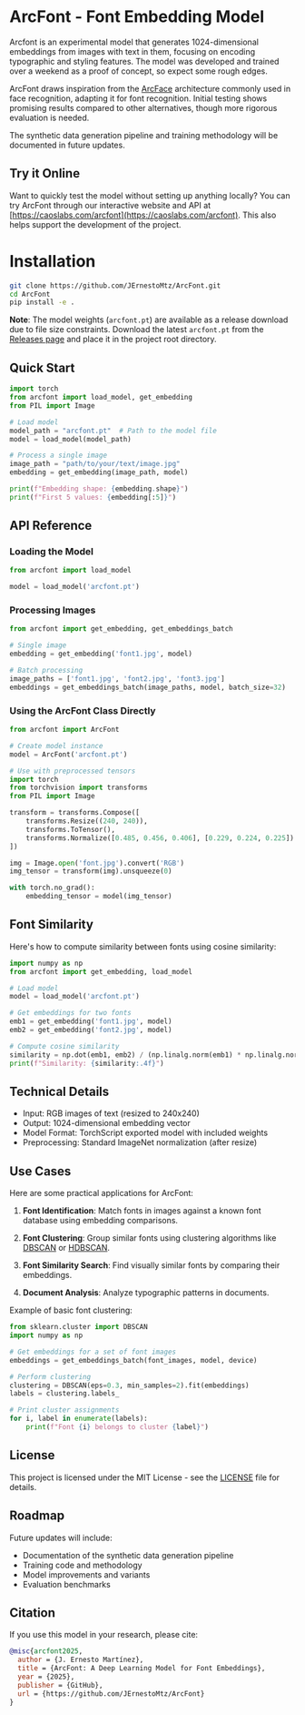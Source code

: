# ArcFont - Font Embedding Model

Arcfont is an experimental model that generates 1024-dimensional embeddings from images with text in them, focusing on encoding typographic and styling features. The model was developed and trained over a weekend as a proof of concept, so expect some rough edges.

ArcFont draws inspiration from the [ArcFace](https://arxiv.org/abs/1801.07698) architecture commonly used in face recognition, adapting it for font recognition. Initial testing shows promising results compared to other alternatives, though more rigorous evaluation is needed.

The synthetic data generation pipeline and training methodology will be documented in future updates.

## Try it Online

Want to quickly test the model without setting up anything locally? You can try ArcFont through our interactive website and API at [https://caoslabs.com/arcfont](https://caoslabs.com/arcfont).
This also helps support the development of the project.

# Installation

```bash
git clone https://github.com/JErnestoMtz/ArcFont.git
cd ArcFont
pip install -e .
```

**Note**: The model weights (`arcfont.pt`) are available as a release download due to file size constraints. Download the latest `arcfont.pt` from the [Releases page](https://github.com/JErnestoMtz/ArcFont/releases) and place it in the project root directory.

## Quick Start

```python
import torch
from arcfont import load_model, get_embedding
from PIL import Image

# Load model
model_path = "arcfont.pt"  # Path to the model file
model = load_model(model_path)

# Process a single image
image_path = "path/to/your/text/image.jpg"
embedding = get_embedding(image_path, model)

print(f"Embedding shape: {embedding.shape}")
print(f"First 5 values: {embedding[:5]}")
```

## API Reference

### Loading the Model

```python
from arcfont import load_model

model = load_model('arcfont.pt')
```

### Processing Images

```python
from arcfont import get_embedding, get_embeddings_batch

# Single image
embedding = get_embedding('font1.jpg', model)

# Batch processing
image_paths = ['font1.jpg', 'font2.jpg', 'font3.jpg']
embeddings = get_embeddings_batch(image_paths, model, batch_size=32)
```

### Using the ArcFont Class Directly

```python
from arcfont import ArcFont

# Create model instance
model = ArcFont('arcfont.pt')

# Use with preprocessed tensors
import torch
from torchvision import transforms
from PIL import Image

transform = transforms.Compose([
    transforms.Resize((240, 240)),
    transforms.ToTensor(),
    transforms.Normalize([0.485, 0.456, 0.406], [0.229, 0.224, 0.225])
])

img = Image.open('font.jpg').convert('RGB')
img_tensor = transform(img).unsqueeze(0)

with torch.no_grad():
    embedding_tensor = model(img_tensor)
```

## Font Similarity

Here's how to compute similarity between fonts using cosine similarity:

```python
import numpy as np
from arcfont import get_embedding, load_model

# Load model
model = load_model('arcfont.pt')

# Get embeddings for two fonts
emb1 = get_embedding('font1.jpg', model)
emb2 = get_embedding('font2.jpg', model)

# Compute cosine similarity
similarity = np.dot(emb1, emb2) / (np.linalg.norm(emb1) * np.linalg.norm(emb2))
print(f"Similarity: {similarity:.4f}")
```

## Technical Details

- Input: RGB images of text (resized to 240x240)
- Output: 1024-dimensional embedding vector
- Model Format: TorchScript exported model with included weights
- Preprocessing: Standard ImageNet normalization (after resize)

## Use Cases

Here are some practical applications for ArcFont:

1. **Font Identification**: Match fonts in images against a known font database using embedding comparisons.

2. **Font Clustering**: Group similar fonts using clustering algorithms like [DBSCAN](https://scikit-learn.org/stable/modules/generated/sklearn.cluster.DBSCAN.html) or [HDBSCAN](https://hdbscan.readthedocs.io/en/latest/).

3. **Font Similarity Search**: Find visually similar fonts by comparing their embeddings.

4. **Document Analysis**: Analyze typographic patterns in documents.

Example of basic font clustering:
```python
from sklearn.cluster import DBSCAN
import numpy as np

# Get embeddings for a set of font images
embeddings = get_embeddings_batch(font_images, model, device)

# Perform clustering
clustering = DBSCAN(eps=0.3, min_samples=2).fit(embeddings)
labels = clustering.labels_

# Print cluster assignments
for i, label in enumerate(labels):
    print(f"Font {i} belongs to cluster {label}")
```

## License

This project is licensed under the MIT License - see the [LICENSE](LICENSE) file for details.

## Roadmap

Future updates will include:
- Documentation of the synthetic data generation pipeline
- Training code and methodology
- Model improvements and variants
- Evaluation benchmarks

## Citation

If you use this model in your research, please cite:

```bibtex
@misc{arcfont2025,
  author = {J. Ernesto Martínez},
  title = {ArcFont: A Deep Learning Model for Font Embeddings},
  year = {2025},
  publisher = {GitHub},
  url = {https://github.com/JErnestoMtz/ArcFont}
}
``` 
